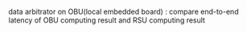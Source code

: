 data arbitrator on OBU(local embedded board) : compare end-to-end latency of OBU computing result and RSU computing result
